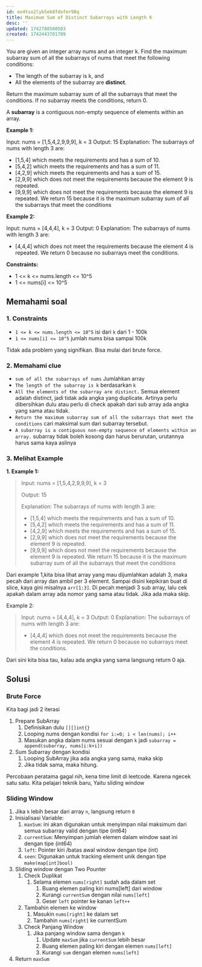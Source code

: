 ```yaml
---
id: eo4tsx2lyb5ek8fdofer98q
title: Maximum Sum of Distinct Subarrays with Length K
desc: ''
updated: 1742788580503
created: 1742443701789
---
```


You are given an integer array nums and an integer k. Find the maximum subarray sum of all the subarrays of nums that meet the following conditions:

- The length of the subarray is k, and
- All the elements of the subarray are **distinct**.

Return the maximum subarray sum of all the subarrays that meet the conditions. If no subarray meets the conditions, return 0.

A **subarray** is a contiguous non-empty sequence of elements within an array.

 
**Example 1:**

Input: nums = [1,5,4,2,9,9,9], k = 3
Output: 15
Explanation: The subarrays of nums with length 3 are:
- [1,5,4] which meets the requirements and has a sum of 10.
- [5,4,2] which meets the requirements and has a sum of 11.
- [4,2,9] which meets the requirements and has a sum of 15.
- [2,9,9] which does not meet the requirements because the element 9 is repeated.
- [9,9,9] which does not meet the requirements because the element 9 is repeated.
We return 15 because it is the maximum subarray sum of all the subarrays that meet the conditions

**Example 2:**

Input: nums = [4,4,4], k = 3
Output: 0
Explanation: The subarrays of nums with length 3 are:
- [4,4,4] which does not meet the requirements because the element 4 is repeated.
We return 0 because no subarrays meet the conditions.
 

**Constraints:**

- 1 <= k <= nums.length <= 10^5
- 1 <= nums[i] <= 10^5

## Memahami soal

### 1. Constraints

- `1 <= k <= nums.length <= 10^5` isi dari `k` dari 1 - 100k
- `1 <= nums[i] <= 10^5` jumlah nums bisa sampai 100k

Tidak ada problem yang signifikan. Bisa mulai dari brute force.

### 2. Memahami clue

- `sum of all the subarrays of nums` Jumlahkan array 
- `The length of the subarray is k` berdasarkan `k` 
- `All the elements of the subarray are distinct.` Semua element adalah distinct, jadi tidak ada angka yang duplicate. Artinya perlu dibersihkan dulu atau perlu di check apakah dari sub array ada angka yang sama atau tidak.
- `Return the maximum subarray sum of all the subarrays that meet the conditions` cari maksimal sum dari subarray tersebut.
- `A subarray is a contiguous non-empty sequence of elements within an array.` subarray tidak boleh kosong dan harus berurutan, urutannya harus sama kaya aslinya

### 3. Melihat Example

**1. Example 1:**

> Input: nums = [1,5,4,2,9,9,9], k = 3
> 
> Output: 15
> 
> Explanation: The subarrays of nums with length 3 are:
> - [1,5,4] which meets the requirements and has a sum of 10.
> - [5,4,2] which meets the requirements and has a sum of 11.
> - [4,2,9] which meets the requirements and has a sum of 15.
> - [2,9,9] which does not meet the requirements because the element 9 is repeated.
> - [9,9,9] which does not meet the requirements because the element 9 is repeated.
> We return 15 because it is the maximum subarray sum of all the subarrays that meet the conditions

Dari example 1,kita bisa lihat array yang mau dijumlahkan adalah 3, maka pecah dari array dan ambil per 3 element. Sampai disini kepikiran buat di slice, kaya gini misalnya `arr[1:3]`.
Di pecah menjadi 3 sub array, lalu cek apakah dalam array ada nomor yang sama atau tidak.
Jika ada maka skip.

Example 2:

> Input: nums = [4,4,4], k = 3
> Output: 0
> Explanation: The subarrays of nums with length 3 are:
> - [4,4,4] which does not meet the requirements because the element 4 is repeated.
> We return 0 because no subarrays meet the conditions.

Dari sini kita bisa tau, kalau ada angka yang sama langsung return 0 aja.


## Solusi

### Brute Force

Kita bagi jadi 2 iterasi

1. Prepare SubArray
   1. Definisikan dulu `[][]int{}`
   2. Looping nums dengan kondisi `for i:=0; i < len(nums); i++`
   3. Masukan angka dalam nums sesuai dengan `k` jadi `subarray = append(subarray, nums[i:k+i])`
2. Sum Subarray dengan kondisi
   1. Looping SubArray jika ada angka yang sama, maka skip
   2. Jika tidak sama, maka hitung.

Percobaan peratama gagal nih, kena time limit di leetcode. Karena ngecek satu satu. Kita pelajari teknik baru, Yaitu sliding window


### Sliding Window

1. Jika `k` lebih besar dari array `n`, langsung return `0`
2. Inisialisasi Variable:
   1. `maxSum`: ini akan digunakan untuk menyimpan nilai maksimum dari semua subarray valid dengan tipe (int64)
   2. `currentSum`: Menyimpan jumlah elemen dalam window saat ini dengan tipe (int64)
   3. `left`: Pointer kiri /batas awal window dengan tipe (int)
   4. `seen`: Digunakan untuk tracking element unik dengan tipe `make(map[int]bool)`
3. Sliding window dengan Two Pounter
   1. Check Duplikat
      1. Selama elemen `nums[right]` sudah ada dalam set
         1. Buang elemen paling kiri nums[left] dari window
         2. Kurangi `currentSum` dengan nilai `nums[left]`
         3. Geser `left` pointer ke kanan `left++`
   2. Tambahin elemen ke window
      1. Masukin `nums[right]` ke dalam set
      2. Tambahin `nums[right]` ke currentSum
   3. Check Panjang Window
      1. Jika panjang window sama dengan `k`
         1. Update `maxSum` jika `currentSum` lebih besar
         2. Buang elemen paling kiri dengan elemen `nums[left]`
         3. Kurangi `sum` dengan elemen `nums[left]`
4. Return `maxSum`